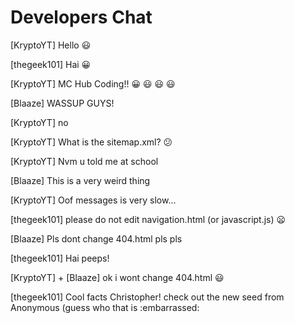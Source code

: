 # Developers Chat
[KryptoYT] Hello :smiley:

[thegeek101] Hai :grinning:

[KryptoYT] MC Hub Coding!! :grinning: :smiley: :smiley: :smiley:

[Blaaze] WASSUP GUYS!

[KryptoYT] no

[KryptoYT] What is the sitemap.xml? :confused:

[KryptoYT] Nvm u told me at school

[Blaaze] This is a very weird thing

[KryptoYT] Oof messages is very slow...

[thegeek101] please do not edit navigation.html (or javascript.js) :frowning:

[Blaaze] Pls dont change 404.html pls pls

[thegeek101] Hai peeps!

[KryptoYT] + [Blaaze] ok i wont change 404.html :smiley:

[thegeek101] Cool facts Christopher! check out the new seed from Anonymous (guess who that is :embarrassed:
